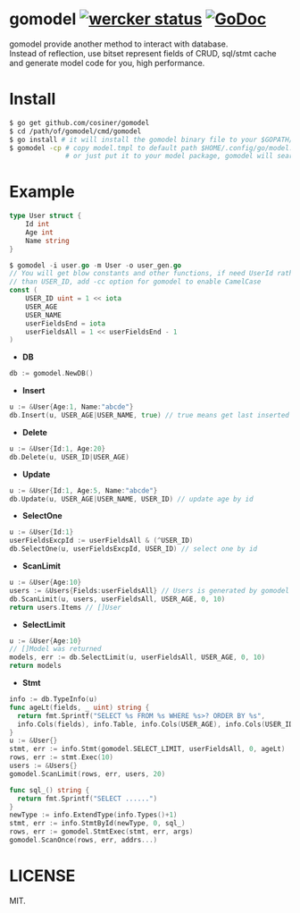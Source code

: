 # gomodel [![wercker status](https://app.wercker.com/status/9c6ef0eec7d6d217bd831bbdc3a3ace2/s "wercker status")](https://app.wercker.com/project/bykey/9c6ef0eec7d6d217bd831bbdc3a3ace2) [![GoDoc](https://godoc.org/github.com/go-martini/martini?status.png)](http://godoc.org/github.com/cosiner/gomodel)
gomodel provide another method to interact with database.   
Instead of reflection, use bitset represent fields of CRUD, sql/stmt cache and generate model code for you, high performance.

# Install
```sh
$ go get github.com/cosiner/gomodel
$ cd /path/of/gomodel/cmd/gomodel
$ go install # it will install the gomodel binary file to your $GOPATH/bin
$ gomodel -cp # copy model.tmpl to default path $HOME/.config/go/model.tmpl
              # or just put it to your model package, gomodel will search it first 
```

# Example
```Go
type User struct {
    Id int
    Age int
    Name string
}

$ gomodel -i user.go -m User -o user_gen.go
// You will get blow constants and other functions, if need UserId rather 
// than USER_ID, add -cc option for gomodel to enable CamelCase
const (
    USER_ID uint = 1 << iota
    USER_AGE
    USER_NAME
    userFieldsEnd = iota
    userFieldsAll = 1 << userFieldsEnd - 1
)
```
* __DB__
```Go
db := gomodel.NewDB()
```
* __Insert__
```Go
u := &User{Age:1, Name:"abcde"}
db.Insert(u, USER_AGE|USER_NAME, true) // true means get last inserted id
```

* __Delete__
```Go
u := &User{Id:1, Age:20}
db.Delete(u, USER_ID|USER_AGE)
```

* __Update__
```Go
u := &User{Id:1, Age:5, Name:"abcde"}
db.Update(u, USER_AGE|USER_NAME, USER_ID) // update age by id
```

* __SelectOne__
```Go
u := &User{Id:1}
userFieldsExcpId := userFieldsAll & (^USER_ID)
db.SelectOne(u, userFieldsExcpId, USER_ID) // select one by id
```

* __ScanLimit__
```Go
u := &User{Age:10}
users := &Users{Fields:userFieldsAll} // Users is generated by gomodel
db.ScanLimit(u, users, userFieldsAll, USER_AGE, 0, 10)
return users.Items // []User
```

* __SelectLimit__
```Go
u := &User{Age:10}
// []Model was returned
models, err := db.SelectLimit(u, userFieldsAll, USER_AGE, 0, 10)
return models
```

* __Stmt__
```Go
info := db.TypeInfo(u)
func ageLt(fields, _ uint) string {
  return fmt.Sprintf("SELECT %s FROM %s WHERE %s>? ORDER BY %s",
  info.Cols(fields), info.Table, info.Cols(USER_AGE), info.Cols(USER_ID))
}
u := &User{}
stmt, err := info.Stmt(gomodel.SELECT_LIMIT, userFieldsAll, 0, ageLt)
rows, err := stmt.Exec(10)
users := &Users{}
gomodel.ScanLimit(rows, err, users, 20)
```
```Go
func sql_() string {
  return fmt.Sprintf("SELECT ......")
}
newType := info.ExtendType(info.Types()+1)
stmt, err := info.StmtById(newType, 0, sql_)
rows, err := gomodel.StmtExec(stmt, err, args)
gomodel.ScanOnce(rows, err, addrs...)
```

# LICENSE
MIT.
